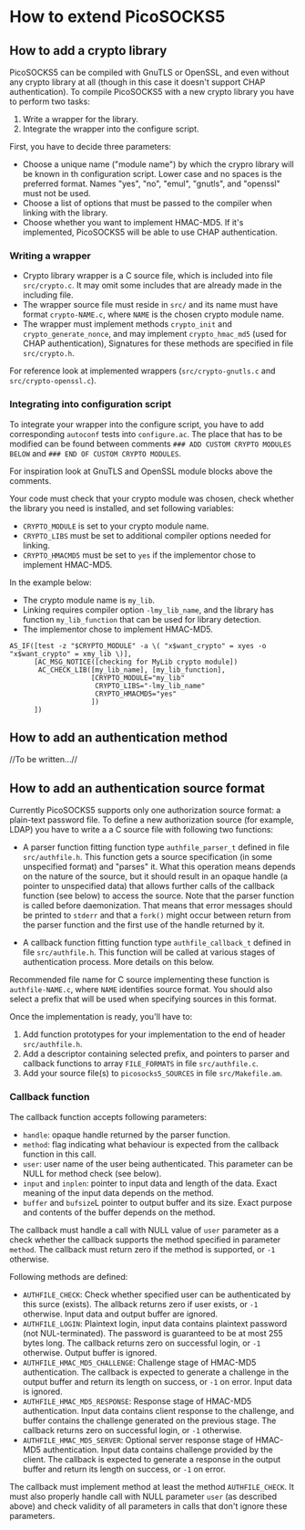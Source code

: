 # How to extend PicoSOCKS5

## How to add a crypto library

PicoSOCKS5 can be compiled with GnuTLS or OpenSSL, and even without any crypto
library at all (though in this case it doesn't support CHAP authentication).
To compile PicoSOCKS5 with a new crypto library you have to perform two tasks:

  1. Write a wrapper for the library.
  2. Integrate the wrapper into the configure script.

First, you have to decide three parameters:

  - Choose a unique name ("module name") by which the crypro library will
    be known in th configuration script. Lower case and no spaces is the
    preferred format. Names "yes", "no", "emul", "gnutls", and "openssl"
    must not be used.
  - Choose a list of options that must be passed to the compiler when
    linking with the library.
  - Choose whether you want to implement HMAC-MD5. If it's implemented,
    PicoSOCKS5 will be able to use CHAP authentication.

### Writing a wrapper

  - Crypto library wrapper is a C source file, which is included into file
    `src/crypto.c`. It may omit some includes that are already made in the
    including file.
  - The wrapper source file must reside in `src/` and its name must have
    format `crypto-NAME.c`, where `NAME` is the chosen crypto module name.
  - The wrapper must implement methods `crypto_init` and
    `crypto_generate_nonce`, and may implement `crypto_hmac_md5` (used for
    CHAP authentication), Signatures for these methods are specified in file
    `src/crypto.h`.

For reference look at implemented wrappers (`src/crypto-gnutls.c` and
`src/crypto-openssl.c`).

### Integrating into configuration script

To integrate your wrapper into the configure script, you have to add
corresponding `autoconf` tests into `configure.ac`. The place that has to be
modified can be found between comments `### ADD CUSTOM CRYPTO MODULES BELOW`
and `### END OF CUSTOM CRYPTO MODULES`.

For inspiration look at GnuTLS and OpenSSL module blocks above the comments.

Your code must check that your crypto module was chosen, check whether the
library you need is installed, and set following variables:

  - `CRYPTO_MODULE` is set to your crypto module name.
  - `CRYPTO_LIBS` must be set to additional compiler options needed for
    linking.
  - `CRYPTO_HMACMD5` must be set to `yes` if the implementor chose to
    implement HMAC-MD5.

In the example below:

  - The crypto module name is `my_lib`.
  - Linking requires compiler option `-lmy_lib_name`, and the library has
    function `my_lib_function` that can be used for library detection.
  - The implementor chose to implement HMAC-MD5.

```
AS_IF([test -z "$CRYPTO_MODULE" -a \( "x$want_crypto" = xyes -o "x$want_crypto" = xmy_lib \)],
      [AC_MSG_NOTICE([checking for MyLib crypto module])
       AC_CHECK_LIB([my_lib_name], [my_lib_function],
                    [CRYPTO_MODULE="my_lib"
                     CRYPTO_LIBS="-lmy_lib_name"
                     CRYPTO_HMACMD5="yes"
                    ])
      ])
```

## How to add an authentication method

//To be written...//

## How to add an authentication source format

Currently PicoSOCKS5 supports only one authorization source format:
a plain-text password file. To define a new authorization source
(for example, LDAP) you have to write a a C source file with following
two functions:

  - A parser function fitting function type `authfile_parser_t` defined
    in file `src/authfile.h`. This function gets a source specification
    (in some unspecified format) and "parses" it. What this operation
    means depends on the nature of the source, but it should result in
    an opaque handle (a pointer to unspecified data) that allows further
    calls of the callback function (see below) to access the source.
    Note that the parser function is called before daemonization. That
    means that error messages should be printed to `stderr` and that a
    `fork()` might occur between return from the parser function and
    the first use of the handle returned by it.

  - A callback function fitting function type `authfile_callback_t`
    defined in file `src/authfile.h`. This function will be called
    at various stages of authentication process. More details on this
    below.

Recommended file name for C source implementing these function is
`authfile-NAME.c`, where `NAME` identifies source format. You should
also select a prefix that will be used when specifying sources in
this format.

Once the implementation is ready, you'll have to:

  1. Add function prototypes for your implementation to the end
     of header `src/authfile.h`.
  2. Add a descriptor containing selected prefix, and pointers
     to parser and callback functions to array `FILE_FORMATS`
     in file `src/authfile.c`.
  3. Add your source file(s) to `picosocks5_SOURCES` in file
     `src/Makefile.am`.

### Callback function

The callback function accepts following parameters:

  - `handle`: opaque handle returned by the parser function.
  - `method`: flag indicating what behaviour is expected from the
    callback function in this call.
  - `user`: user name of the user being authenticated. This
    parameter can be NULL for method check (see below).
  - `input` and `inplen`: pointer to input data and length of
    the data. Exact meaning of the input data depends on the
    method.
  - `buffer` and `bufsize`L pointer to output buffer and its
    size. Exact purpose and contents of the buffer depends on
    the method.

The callback must handle a call with NULL value of `user`
parameter as a check whether the callback supports the method
specified in parameter `method`. The callback must return
zero if the method is supported, or `-1` otherwise.

Following methods are defined:

  - `AUTHFILE_CHECK`: Check whether specified user can be
    authenticated by this surce (exists). The allback returns
    zero if user exists, or `-1` otherwise. Input data and
    output buffer are ignored.
  - `AUTHFILE_LOGIN`: Plaintext login, input data contains
    plaintext password (not NUL-terminated). The password
    is guaranteed to be at most 255 bytes long. The callback
    returns zero on successful login, or `-1` otherwise.
    Output buffer is ignored.
  - `AUTHFILE_HMAC_MD5_CHALLENGE`: Challenge stage of HMAC-MD5
    authentication. The callback is expected to generate a
    challenge in the output buffer and return its length on
    success, or `-1` on error. Input data is ignored.
  - `AUTHFILE_HMAC_MD5_RESPONSE`: Response stage of HMAC-MD5
    authentication. Input data contains client response to
    the challenge, and buffer contains the challenge generated
    on the previous stage. The callback returns zero on
    successful login, or `-1` otherwise.
  - `AUTHFILE_HMAC_MD5_SERVER`: Optional server response
    stage of HMAC-MD5 authentication. Input data contains
    challenge provided by the client. The callback is expected
    to generate a response in the output buffer and return
    its length on success, or `-1` on error.

The callback must implement method at least the method
`AUTHFILE_CHECK`. It must also properly handle call with
NULL parameter `user` (as described above) and check validity
of all parameters in calls that don't ignore these parameters.

